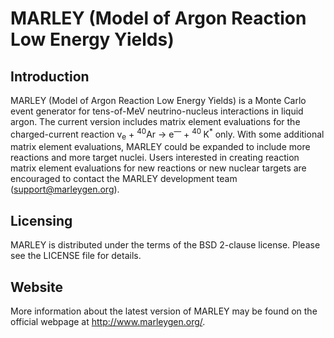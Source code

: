 MARLEY (Model of Argon Reaction Low Energy Yields)
==================================================

Introduction
------------

MARLEY (Model of Argon Reaction Low Energy Yields) is a Monte Carlo event
generator for tens-of-MeV neutrino-nucleus interactions in liquid argon. The
current version includes matrix element evaluations for the charged-current
reaction
v<sub>e</sub> + <sup>40</sup>Ar &rarr; e<sup>&mdash;</sup> + <sup>40
</sup>K<sup>*</sup> only. With some additional matrix element
evaluations, MARLEY could be expanded to include more reactions and more target
nuclei. Users interested in creating reaction matrix element evaluations for
new reactions or new nuclear targets are encouraged to contact the MARLEY
development team (<support@marleygen.org>).

Licensing
---------

MARLEY is distributed under the terms of the BSD 2-clause license. Please
see the LICENSE file for details.

Website
-------

More information about the latest version of MARLEY may be found on the
official webpage at http://www.marleygen.org/.
